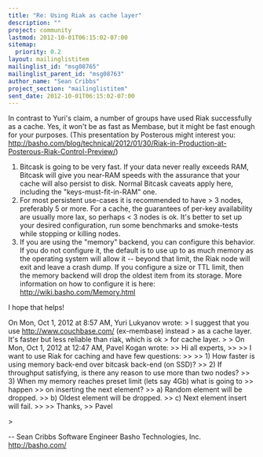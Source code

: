 ```yaml
---
title: "Re: Using Riak as cache layer"
description: ""
project: community
lastmod: 2012-10-01T06:15:02-07:00
sitemap:
  priority: 0.2
layout: mailinglistitem
mailinglist_id: "msg08765"
mailinglist_parent_id: "msg08763"
author_name: "Sean Cribbs"
project_section: "mailinglistitem"
sent_date: 2012-10-01T06:15:02-07:00
---
```



In contrast to Yuri's claim, a number of groups have used Riak
successfully as a cache. Yes, it won't be as fast as Membase, but it
might be fast enough for your purposes. (This presentation by
Posterous might interest you:
http://basho.com/blog/technical/2012/01/30/Riak-in-Production-at-Posterous-Riak-Control-Preview/)

1) Bitcask is going to be very fast. If your data never really exceeds
RAM, Bitcask will give you near-RAM speeds with the assurance that
your cache will also persist to disk. Normal Bitcask caveats apply
here, including the "keys-must-fit-in-RAM" one.
2) For most persistent use-cases it is recommended to have &gt; 3 nodes,
preferably 5 or more. For a cache, the guarantees of per-key
availability are usually more lax, so perhaps &lt; 3 nodes is ok. It's
better to set up your desired configuration, run some benchmarks and
smoke-tests while stopping or killing nodes.
3) If you are using the "memory" backend, you can configure this
behavior. If you do not configure it, the default is to use up to as
much memory as the operating system will allow it -- beyond that
limit, the Riak node will exit and leave a crash dump. If you
configure a size or TTL limit, then the memory backend will drop the
oldest item from its storage. More information on how to configure it
is here: http://wiki.basho.com/Memory.html

I hope that helps!

On Mon, Oct 1, 2012 at 8:57 AM, Yuri Lukyanov  wrote:
&gt; I suggest that you use http://www.couchbase.com/ (ex-membase) instead
&gt; as a cache layer. It's faster but less reliable than riak, which is ok
&gt; for cache layer.
&gt;
&gt; On Mon, Oct 1, 2012 at 12:47 AM, Pavel Kogan  wrote:
&gt;&gt; Hi all experts,
&gt;&gt;
&gt;&gt; I want to use Riak for caching and have few questions:
&gt;&gt;
&gt;&gt; 1) How faster is using memory back-end over bitcask back-end (on SSD)?
&gt;&gt; 2) If throughput satisfying, is there any reason to use more than two nodes?
&gt;&gt; 3) When my memory reaches preset limit (lets say 4Gb) what is going to
&gt;&gt; happen
&gt;&gt; on inserting the next element?
&gt;&gt; a) Random element will be dropped.
&gt;&gt; b) Oldest element will be dropped.
&gt;&gt; c) Next element insert will fail.
&gt;&gt;
&gt;&gt; Thanks,
&gt;&gt; Pavel

&gt;

-- 
Sean Cribbs 
Software Engineer
Basho Technologies, Inc.
http://basho.com/

